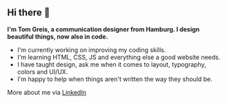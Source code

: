 ## Hi there 👋

**I'm Tom Greis, a communication designer from Hamburg. I design beautiful things, now also in code.**

- I'm currently working on improving my coding skills.
- I'm learning HTML, CSS, JS and everything else a good website needs.
- I have taught design, ask me when it comes to layout, typography, colors and UI/UX.
- I'm happy to help when things aren't written the way they should be.

More about me via [LinkedIn](https://www.linkedin.com/in/tomgreis/)
